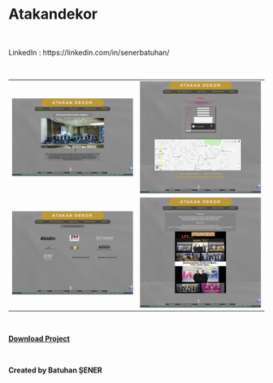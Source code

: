 # Atakandekor

<br/>
  <p>LinkedIn : https://linkedin.com/in/senerbatuhan/</p>
<br/>

<table style="width:100%">
  <tr>
    <td><img src="https://github.com/canonka/Atakan-Dekor/blob/master/img/Anasayfa.jpg" width="100%"></td>
    <td><img src="https://github.com/canonka/Atakan-Dekor/blob/master/img/iletisim.jpg" width="100%"></td> 
  </tr>
  <tr>
    <td><img src="https://github.com/canonka/Atakan-Dekor/blob/master/img/Referanslarimiz.jpg" width="100%"></td>
    <td><img src="https://github.com/canonka/Atakan-Dekor/blob/master/img/Hakkimizda.jpg" width="100%"></td> 
  </tr>
</table> 
 
<br/>
 <p><b><a href="https://github.com/canonka/Atakan-Dekor/archive/master.zip">Download Project</a></b></p>
<br/>
<p><b>Created by Batuhan ŞENER</b></p>
<br/>
